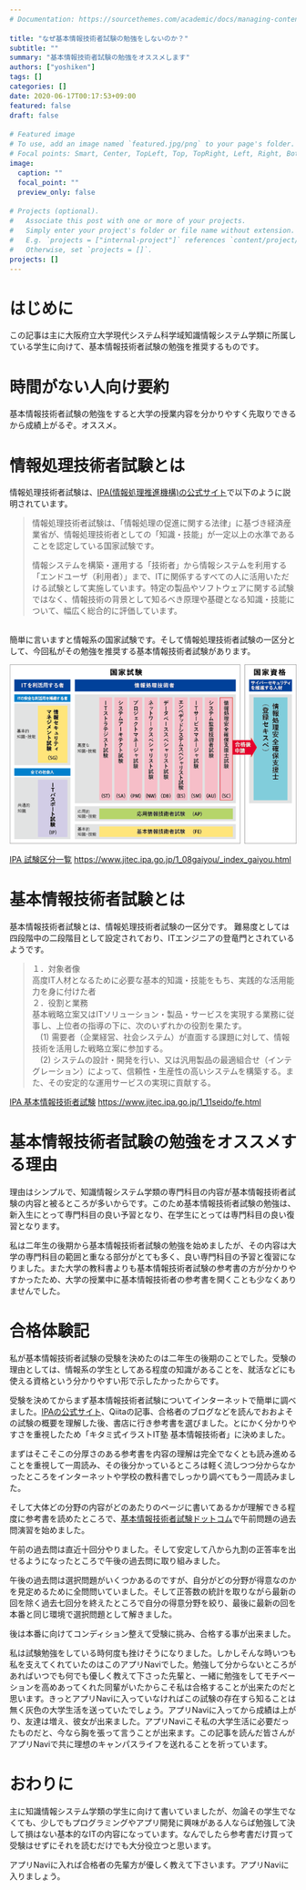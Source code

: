 ```yaml
---
# Documentation: https://sourcethemes.com/academic/docs/managing-content/

title: "なぜ基本情報技術者試験の勉強をしないのか？"
subtitle: ""
summary: "基本情報技術者試験の勉強をオススメします"
authors: ["yoshiken"]
tags: []
categories: []
date: 2020-06-17T00:17:53+09:00
featured: false
draft: false

# Featured image
# To use, add an image named `featured.jpg/png` to your page's folder.
# Focal points: Smart, Center, TopLeft, Top, TopRight, Left, Right, BottomLeft, Bottom, BottomRight.
image:
  caption: ""
  focal_point: ""
  preview_only: false

# Projects (optional).
#   Associate this post with one or more of your projects.
#   Simply enter your project's folder or file name without extension.
#   E.g. `projects = ["internal-project"]` references `content/project/deep-learning/index.md`.
#   Otherwise, set `projects = []`.
projects: []
---
```

# はじめに

この記事は主に大阪府立大学現代システム科学域知識情報システム学類に所属している学生に向けて、基本情報技術者試験の勉強を推奨するものです。

# 時間がない人向け要約

基本情報技術者試験の勉強をすると大学の授業内容を分かりやすく先取りできるから成績上がるぞ。オススメ。

# 情報処理技術者試験とは

情報処理技術者試験は、[IPA(情報処理推進機構)の公式サイト](https://www.jitec.ipa.go.jp/1_08gaiyou/_index_gaiyou.html)で以下のように説明されています。
>情報処理技術者試験は、「情報処理の促進に関する法律」に基づき経済産業省が、情報処理技術者としての「知識・技能」が一定以上の水準であることを認定している国家試験です。
>
>情報システムを構築・運用する「技術者」から情報システムを利用する「エンドユーザ（利用者）」まで、ITに関係するすべての人に活用いただける試験として実施しています。特定の製品やソフトウェアに関する試験ではなく、情報技術の背景として知るべき原理や基礎となる知識・技能について、幅広く総合的に評価しています。

<br>
簡単に言いますと情報系の国家試験です。そして情報処理技術者試験の一区分として、今回私がその勉強を推奨する基本情報技術者試験があります。
<br>

![情報処理技術者試験の体系図](./taikei.png "体系図")

[IPA 試験区分一覧](https://www.jitec.ipa.go.jp/1_08gaiyou/_index_gaiyou.html)
https://www.jitec.ipa.go.jp/1_08gaiyou/_index_gaiyou.html

# 基本情報技術者試験とは

基本情報技術者試験とは、情報処理技術者試験の一区分です。
難易度としては四段階中の二段階目として設定されており、ITエンジニアの登竜門とされているようです。<br>

>１．対象者像<br>
>高度IT人材となるために必要な基本的知識・技能をもち、実践的な活用能力を身に付けた者<br>
>２．役割と業務<br>
>基本戦略立案又はITソリューション・製品・サービスを実現する業務に従事し、上位者の指導の下に、次のいずれかの役割を果たす。<br>
>　(1) 需要者（企業経営、社会システム）が直面する課題に対して、情報技術を活用した戦略立案に参加する。<br>
>　(2) システムの設計・開発を行い、又は汎用製品の最適組合せ（インテグレーション）によって、信頼性・生産性の高いシステムを構築する。また、その安定的な運用サービスの実現に貢献する。<br>

[IPA 基本情報技術者試験](https://www.jitec.ipa.go.jp/1_11seido/fe.html)
https://www.jitec.ipa.go.jp/1_11seido/fe.html

# 基本情報技術者試験の勉強をオススメする理由

理由はシンプルで、知識情報システム学類の専門科目の内容が基本情報技術者試験の内容と被るところが多いからです。このため基本情報技術者試験の勉強は、新入生にとって専門科目の良い予習となり、在学生にとっては専門科目の良い復習となります。<br>

私は二年生の後期から基本情報技術者試験の勉強を始めましたが、その内容は大学の専門科目の範囲と重なる部分がとても多く、良い専門科目の予習と復習になりました。また大学の教科書よりも基本情報技術者試験の参考書の方が分かりやすかったため、大学の授業中に基本情報技術者の参考書を開くことも少なくありませんでした。

# 合格体験記

私が基本情報技術者試験の受験を決めたのは二年生の後期のことでした。受験の理由としては、情報系の学生としてある程度の知識があることを、就活などにも使える資格という分かりやすい形で示したかったからです。<br>

受験を決めてからまず基本情報技術者試験についてインターネットで簡単に調べました。[IPAの公式サイト](https://www.jitec.ipa.go.jp/1_08gaiyou/_index_gaiyou.html)、Qiitaの記事、合格者のブログなどを読んでおおよその試験の概要を理解した後、書店に行き参考書を選びました。とにかく分かりやすさを重視したため「キタミ式イラストIT塾 基本情報技術者」に決めました。<br>

まずはそこそこの分厚さのある参考書を内容の理解は完全でなくとも読み進めることを重視して一周読み、その後分かっているところは軽く流しつつ分からなかったところをインターネットや学校の教科書でしっかり調べてもう一周読みました。<br>

そして大体どの分野の内容がどのあたりのページに書いてあるかが理解できる程度に参考書を読めたところで、[基本情報技術者試験ドットコム](https://www.fe-siken.com/)で午前問題の過去問演習を始めました。<br>

午前の過去問は直近十回分やりました。そして安定して八から九割の正答率を出せるようになったところで午後の過去問に取り組みました。<br>

午後の過去問は選択問題がいくつかあるのですが、自分がどの分野が得意なのかを見定めるために全問問いていました。そして正答数の統計を取りながら最新の回を除く過去七回分を終えたところで自分の得意分野を絞り、最後に最新の回を本番と同じ環境で選択問題として解きました。<br>

後は本番に向けてコンディション整えて受験に挑み、合格する事が出来ました。<br>

私は試験勉強をしている時何度も挫けそうになりました。しかしそんな時いつも私を支えてくれていたのはこのアプリNaviでした。勉強して分からないところがあればいつでも何でも優しく教えて下さった先輩と、一緒に勉強をしてモチベーションを高めあってくれた同輩がいたからこそ私は合格することが出来たのだと思います。きっとアプリNaviに入っていなければこの試験の存在すら知ることは無く灰色の大学生活を送っていたでしょう。アプリNaviに入ってから成績は上がり、友達は増え、彼女が出来ました。アプリNaviこそ私の大学生活に必要だったものだと、今なら胸を張って言うことが出来ます。この記事を読んだ皆さんがアプリNaviで共に理想のキャンパスライフを送れることを祈っています。

# おわりに

主に知識情報システム学類の学生に向けて書いていましたが、勿論その学生でなくても、少しでもプログラミングやアプリ開発に興味がある人ならば勉強して決して損はない基本的なITの内容になっています。なんでしたら参考書だけ買って受験はせずにそれを読むだけでも大分役立つと思います。<br>

アプリNaviに入れば合格者の先輩方が優しく教えて下さいます。アプリNaviに入りましょう。

